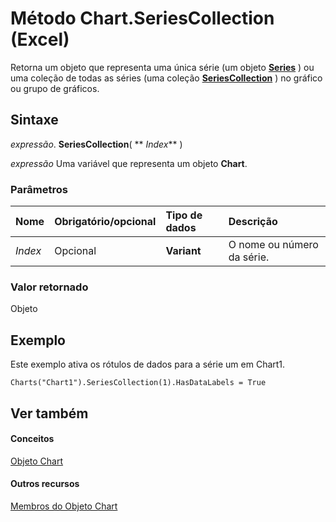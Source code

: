 
# Método Chart.SeriesCollection (Excel)

Retorna um objeto que representa uma única série (um objeto  **[Series](c7d34b32-8172-f7a0-0a17-f01d44246b64.md)** ) ou uma coleção de todas as séries (uma coleção **[SeriesCollection](93aa1f0b-4939-8c60-a444-2f791e8ce144.md)** ) no gráfico ou grupo de gráficos.


## Sintaxe

 _expressão_. **SeriesCollection**( ** _Index_** )

 _expressão_ Uma variável que representa um objeto **Chart**.


### Parâmetros



|**Nome**|**Obrigatório/opcional**|**Tipo de dados**|**Descrição**|
|:-----|:-----|:-----|:-----|
| _Index_|Opcional|**Variant**|O nome ou número da série.|

### Valor retornado

Objeto


## Exemplo

Este exemplo ativa os rótulos de dados para a série um em Chart1.


```
Charts("Chart1").SeriesCollection(1).HasDataLabels = True
```


## Ver também


#### Conceitos


[Objeto Chart](179c32ce-49bd-6f36-ea12-89fb5443f3ea.md)
#### Outros recursos


[Membros do Objeto Chart](a3f8ac44-02d6-6f3f-b5e0-23f4bd5d6baf.md)